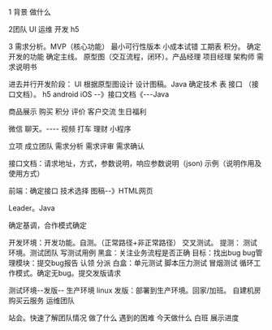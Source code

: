 1 背景  做什么

2团队  UI 运维 开发 h5

3 需求分析。MVP（核心功能） 最小可行性版本  小成本试错 工期表 积分。  确定开发的功能 确定主线。  原型图（交互流程，闭环）。产品经理 项目经理 架构师   需求说明书

进去并行开发阶段：  UI 根据原型图设计 设计图稿。Java 确定技术 表 接口 （接口文档）。  h5 android iOS --》接口文档《---Java

商品展示 购买 积分 评价  客户交流  生日福利

微信  聊天。----  视频 打车 理财 小程序


立项 成立团队 需求分析 需求评审 需求确认 


接口文档：请求地址，方式，参数说明，响应参数说明（json) 示例（说明作用及使用方式）

前端：确定接口 技术选择  图稿--》HTML网页


Leader。Java

确定基调，合作模式确定

开发环境：开发功能。自测。（正常路径+非正常路径） 交叉测试。
提测： 测试环境。测试团队 写测试用例 黑盒：关注业务流程是否正确  目标：找出bug bug管理模块：提交bug报告 认领 分派   白盒：单元测试 脚本压力测试 冒烟测试
循环工作模式。确定无bug。提交发版请求

测试环境--发版-- 生产环境 linux
发版：部署到生产环境。回家/加班。 自建机房 购买云服务
运维团队 


站会。快速了解团队情况 做了什么 遇到的困难 今天做什么   白班 展示进度

